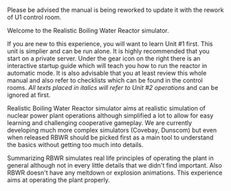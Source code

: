 Please be advised the manual is being reworked to update it with the rework of U1 control room.

Welcome to the Realistic Boiling Water Reactor simulator.

If you are new to this experience, you will want to learn Unit #1 first. This unit is simplier and can be run alone. It is highly recommended that you start on a private server. Under the gear icon on the right there is an interactive startup guide which will teach you how to run the reactor in automatic mode. It is also advisable that you at least review this whole manual and also refer to checklists which can be found in the control rooms.  *All texts placed in italics will refer to Unit #2 operations* and can be ignored at first.

Realistic Boiling Water Reactor simulator aims at realistic simulation of nuclear power plant operations although simplified a lot to allow for easy learning and challenging cooperative gameplay. We are currently developing much more complex simulators (Covebay, Dunscom) but even when released RBWR should be picked first as a main tool to understand the basics without getting too much into details.

Summarizing RBWR simulates real life principles of operating the plant in general although not in every little details that we didn't find important. Also RBWR doesn't have any meltdown or explosion animations. This experience aims at operating the plant properly.
